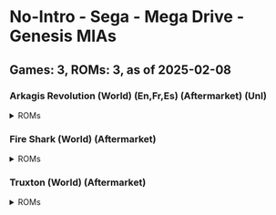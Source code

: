 # No-Intro - Sega - Mega Drive - Genesis MIAs
## Games: 3, ROMs: 3, as of 2025-02-08
### Arkagis Revolution (World) (En,Fr,Es) (Aftermarket) (Unl)
<details>
<summary>ROMs</summary>

- Arkagis Revolution (World) (En,Fr,Es) (Aftermarket) (Unl).md, CRC: cec7f421
</details>

### Fire Shark (World) (Aftermarket)
<details>
<summary>ROMs</summary>

- Fire Shark (USA, Europe) (Retro-Bit).md, CRC: 54b072a1
</details>

### Truxton (World) (Aftermarket)
<details>
<summary>ROMs</summary>

- Truxton (USA, Europe) (Retro-Bit).md, CRC: a6b7de3c
</details>


